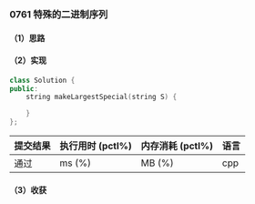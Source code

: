 ### 0761 特殊的二进制序列

#### （1）思路

#### （2）实现

```cpp
class Solution {
public:
    string makeLargestSpecial(string S) {

    }
};
```

| 提交结果 | 执行用时 (pctl%) | 内存消耗 (pctl%) | 语言 |
|:---------|:-----------------|:-----------------|:-----|
| 通过     |  ms (%)   |  MB (%)  | cpp  |

#### （3）收获
